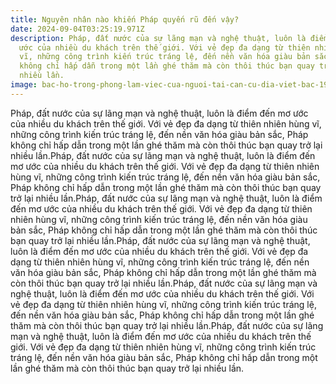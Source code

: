 ```yaml
---
title: Nguyên nhân nào khiến Pháp quyến rũ đến vậy?
date: 2024-09-04T03:25:19.971Z
description: Pháp, đất nước của sự lãng mạn và nghệ thuật, luôn là điểm đến mơ
  ước của nhiều du khách trên thế giới. Với vẻ đẹp đa dạng từ thiên nhiên hùng
  vĩ, những công trình kiến trúc tráng lệ, đến nền văn hóa giàu bản sắc, Pháp
  không chỉ hấp dẫn trong một lần ghé thăm mà còn thôi thúc bạn quay trở lại
  nhiều lần.
image: bac-ho-trong-phong-lam-viec-cua-nguoi-tai-can-cu-dia-viet-bac-1951-anh-tu-lieu-online-172521164662127101249.webp
---
```

Pháp, đất nước của sự lãng mạn và nghệ thuật, luôn là điểm đến mơ ước của nhiều du khách trên thế giới. Với vẻ đẹp đa dạng từ thiên nhiên hùng vĩ, những công trình kiến trúc tráng lệ, đến nền văn hóa giàu bản sắc, Pháp không chỉ hấp dẫn trong một lần ghé thăm mà còn thôi thúc bạn quay trở lại nhiều lần.Pháp, đất nước của sự lãng mạn và nghệ thuật, luôn là điểm đến mơ ước của nhiều du khách trên thế giới. Với vẻ đẹp đa dạng từ thiên nhiên hùng vĩ, những công trình kiến trúc tráng lệ, đến nền văn hóa giàu bản sắc, Pháp không chỉ hấp dẫn trong một lần ghé thăm mà còn thôi thúc bạn quay trở lại nhiều lần.Pháp, đất nước của sự lãng mạn và nghệ thuật, luôn là điểm đến mơ ước của nhiều du khách trên thế giới. Với vẻ đẹp đa dạng từ thiên nhiên hùng vĩ, những công trình kiến trúc tráng lệ, đến nền văn hóa giàu bản sắc, Pháp không chỉ hấp dẫn trong một lần ghé thăm mà còn thôi thúc bạn quay trở lại nhiều lần.Pháp, đất nước của sự lãng mạn và nghệ thuật, luôn là điểm đến mơ ước của nhiều du khách trên thế giới. Với vẻ đẹp đa dạng từ thiên nhiên hùng vĩ, những công trình kiến trúc tráng lệ, đến nền văn hóa giàu bản sắc, Pháp không chỉ hấp dẫn trong một lần ghé thăm mà còn thôi thúc bạn quay trở lại nhiều lần.Pháp, đất nước của sự lãng mạn và nghệ thuật, luôn là điểm đến mơ ước của nhiều du khách trên thế giới. Với vẻ đẹp đa dạng từ thiên nhiên hùng vĩ, những công trình kiến trúc tráng lệ, đến nền văn hóa giàu bản sắc, Pháp không chỉ hấp dẫn trong một lần ghé thăm mà còn thôi thúc bạn quay trở lại nhiều lần.Pháp, đất nước của sự lãng mạn và nghệ thuật, luôn là điểm đến mơ ước của nhiều du khách trên thế giới. Với vẻ đẹp đa dạng từ thiên nhiên hùng vĩ, những công trình kiến trúc tráng lệ, đến nền văn hóa giàu bản sắc, Pháp không chỉ hấp dẫn trong một lần ghé thăm mà còn thôi thúc bạn quay trở lại nhiều lần.